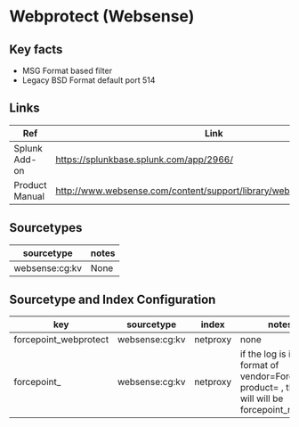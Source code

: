
# Webprotect (Websense) 

## Key facts

* MSG Format based filter
* Legacy BSD Format default port 514


## Links

| Ref            | Link                                                                                                    |
|----------------|---------------------------------------------------------------------------------------------------------|
| Splunk Add-on  | <https://splunkbase.splunk.com/app/2966/>                                                                 |
| Product Manual | <http://www.websense.com/content/support/library/web/v85/siem/siem.pdf>                                                        |

## Sourcetypes

| sourcetype     | notes                                                                                                   |
|----------------|---------------------------------------------------------------------------------------------------------|
| websense:cg:kv        | None    |

## Sourcetype and Index Configuration

| key                   | sourcetype     | index          | notes                                                                                                   |
|-----------------------|----------------|----------------|---------------------------------------------------------------------------------------------------------|
| forcepoint_webprotect | websense:cg:kv       | netproxy          | none                                                                                                    |
| forcepoint_<random>   | websense:cg:kv       | netproxy          | if the log is in format of  vendor=Forcepoint product=<random> , the key will will be forcepoint_random |

